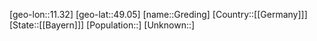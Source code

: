 ﻿---
location: [49.05,11.32]
type: City
tags:
- geo/City


SpocWebEntityId: 30554
isDeleted: false
confidential: public

---
[geo-lon::11.32]
[geo-lat::49.05]
[name::Greding]
[Country::[[Germany]]]
[State::[[Bayern]]]
[Population::]
[Unknown::]

